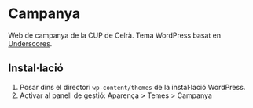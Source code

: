 Campanya
========

Web de campanya de la CUP de Celrà. Tema WordPress basat en
[Underscores](http://underscores.me/).

## Instal·lació

1. Posar dins el directori `wp-content/themes` de la instal·lació WordPress.
2. Activar al panell de gestió: Aparença > Temes > Campanya

